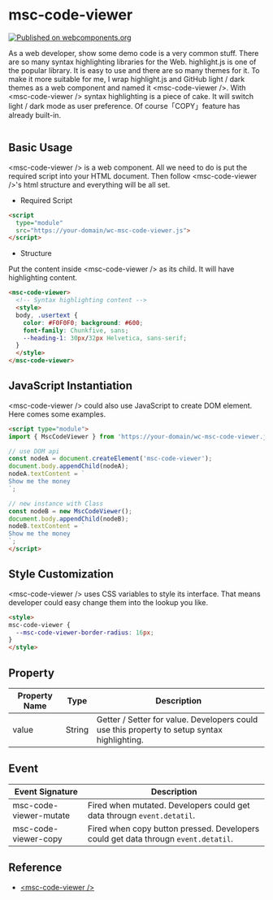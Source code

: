 # msc-code-viewer

[![Published on webcomponents.org](https://img.shields.io/badge/webcomponents.org-published-blue.svg)](https://www.webcomponents.org/element/msc-web-push)

As a web developer, show some demo code is a very common stuff. There are so many syntax highlighting libraries for the Web. highlight.js is one of the popular library. It is easy to use and there are so many themes for it. To make it more suitable for me, I wrap highlight.js and GitHub light / dark themes as a web component and named it &lt;msc-code-viewer />. With &lt;msc-code-viewer /> syntax highlighting is a piece of cake. It will switch light / dark mode as user preference. Of course「COPY」feature has already built-in.

![<msc-web-push />](https://blog.lalacube.com/mei/img/preview/msc-code-viewer.png)

## Basic Usage

&lt;msc-code-viewer /> is a web component. All we need to do is put the required script into your HTML document. Then follow &lt;msc-code-viewer />'s html structure and everything will be all set.

- Required Script

```html
<script
  type="module"
  src="https://your-domain/wc-msc-code-viewer.js">        
</script>
```

- Structure

Put the content inside &lt;msc-code-viewer /> as its child. It will have highlighting content.

```html
<msc-code-viewer>
  <!-- Syntax highlighting content -->
  <style>
  body, .usertext {
    color: #F0F0F0; background: #600;
    font-family: Chunkfive, sans;
    --heading-1: 30px/32px Helvetica, sans-serif;
  }
  </style>
</msc-code-viewer>
```

## JavaScript Instantiation

&lt;msc-code-viewer /> could also use JavaScript to create DOM element. Here comes some examples.

```html
<script type="module">
import { MscCodeViewer } from 'https://your-domain/wc-msc-code-viewer.js';

// use DOM api
const nodeA = document.createElement('msc-code-viewer');
document.body.appendChild(nodeA);
nodeA.textContent = `
Show me the money
`;

// new instance with Class
const nodeB = new MscCodeViewer();
document.body.appendChild(nodeB);
nodeB.textContent = `
Show me the money
`;
</script>
```

## Style Customization

&lt;msc-code-viewer /> uses CSS variables to style its interface. That means developer could easy change them into the lookup you like.

```html
<style>
msc-code-viewer {
  --msc-code-viewer-border-radius: 16px;
}
</style>
```

## Property

| Property Name | Type | Description |
| ----------- | ----------- | ----------- |
| value | String | Getter / Setter for value. Developers could use this property to setup syntax highlighting. |


## Event

| Event Signature | Description |
| ----------- | ----------- |
| msc-code-viewer-mutate | Fired when <msc-code-viewer /> mutated. Developers could get data througn `event.detatil`. |
| msc-code-viewer-copy | Fired when <msc-code-viewer /> copy button pressed. Developers could get data througn `event.detatil`. |

## Reference
- [&lt;msc-code-viewer /&gt;](https://blog.lalacube.com/mei/webComponent_msc-code-viewer.html)
